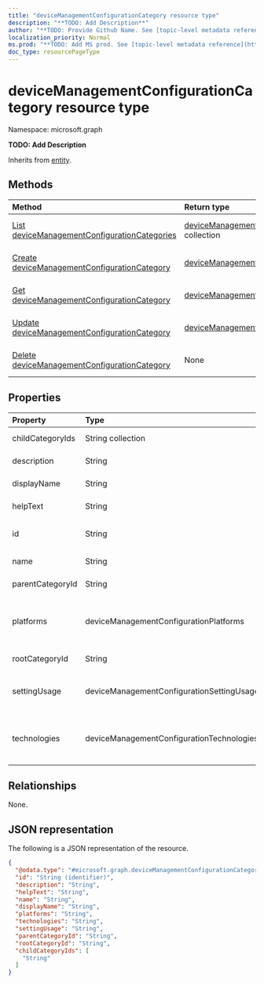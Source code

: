 ```yaml
---
title: "deviceManagementConfigurationCategory resource type"
description: "**TODO: Add Description**"
author: "**TODO: Provide Github Name. See [topic-level metadata reference](https://msgo.azurewebsites.net/add/document/guidelines/metadata.html#topic-level-metadata)**"
localization_priority: Normal
ms.prod: "**TODO: Add MS prod. See [topic-level metadata reference](https://msgo.azurewebsites.net/add/document/guidelines/metadata.html#topic-level-metadata)**"
doc_type: resourcePageType
---
```


# deviceManagementConfigurationCategory resource type

Namespace: microsoft.graph

**TODO: Add Description**


Inherits from [entity](../resources/entity.md).

## Methods
|Method|Return type|Description|
|:---|:---|:---|
|[List deviceManagementConfigurationCategories](../api/intune-devicemanagementconfigurationcategory-list.md)|[deviceManagementConfigurationCategory](../resources/intune-devicemanagementconfigurationcategory.md) collection|Get a list of the [deviceManagementConfigurationCategory](../resources/devicemanagementconfigurationcategory.md) objects and their properties.|
|[Create deviceManagementConfigurationCategory](../api/intune-devicemanagementconfigurationcategory-create.md)|[deviceManagementConfigurationCategory](../resources/intune-devicemanagementconfigurationcategory.md)|Create a new [deviceManagementConfigurationCategory](../resources/intune-devicemanagementconfigurationcategory.md) object.|
|[Get deviceManagementConfigurationCategory](../api/intune-devicemanagementconfigurationcategory-get.md)|[deviceManagementConfigurationCategory](../resources/intune-devicemanagementconfigurationcategory.md)|Read the properties and relationships of a [deviceManagementConfigurationCategory](../resources/intune-devicemanagementconfigurationcategory.md) object.|
|[Update deviceManagementConfigurationCategory](../api/intune-devicemanagementconfigurationcategory-update.md)|[deviceManagementConfigurationCategory](../resources/intune-devicemanagementconfigurationcategory.md)|Update the properties of a [deviceManagementConfigurationCategory](../resources/intune-devicemanagementconfigurationcategory.md) object.|
|[Delete deviceManagementConfigurationCategory](../api/intune-devicemanagementconfigurationcategory-delete.md)|None|Deletes a [deviceManagementConfigurationCategory](../resources/intune-devicemanagementconfigurationcategory.md) object.|

## Properties
|Property|Type|Description|
|:---|:---|:---|
|childCategoryIds|String collection|**TODO: Add Description**|
|description|String|**TODO: Add Description**|
|displayName|String|**TODO: Add Description**|
|helpText|String|**TODO: Add Description**|
|id|String|**TODO: Add Description** Inherited from [entity](../resources/entity.md)|
|name|String|**TODO: Add Description**|
|parentCategoryId|String|**TODO: Add Description**|
|platforms|deviceManagementConfigurationPlatforms|**TODO: Add Description**. Possible values are: `none`, `macOS`, `windows10X`, `windows10`.|
|rootCategoryId|String|**TODO: Add Description**|
|settingUsage|deviceManagementConfigurationSettingUsage|**TODO: Add Description**. Possible values are: `none`, `configuration`.|
|technologies|deviceManagementConfigurationTechnologies|**TODO: Add Description**. Possible values are: `none`, `mdm`, `windows10XManagement`, `configManager`.|

## Relationships
None.

## JSON representation
The following is a JSON representation of the resource.
<!-- {
  "blockType": "resource",
  "keyProperty": "id",
  "@odata.type": "microsoft.graph.deviceManagementConfigurationCategory",
  "baseType": "microsoft.graph.entity",
  "openType": false
}
-->
``` json
{
  "@odata.type": "#microsoft.graph.deviceManagementConfigurationCategory",
  "id": "String (identifier)",
  "description": "String",
  "helpText": "String",
  "name": "String",
  "displayName": "String",
  "platforms": "String",
  "technologies": "String",
  "settingUsage": "String",
  "parentCategoryId": "String",
  "rootCategoryId": "String",
  "childCategoryIds": [
    "String"
  ]
}
```

